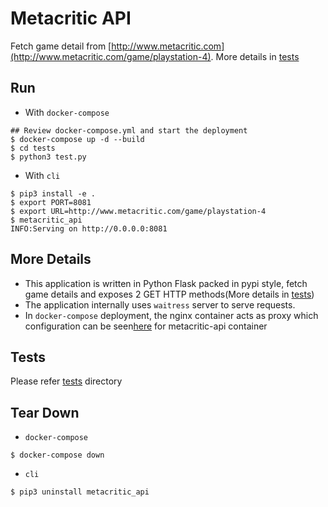 # Metacritic API

Fetch game detail from [http://www.metacritic.com](http://www.metacritic.com/game/playstation-4). More details in [tests](./tests/README.md)

## Run
* With `docker-compose`
```
## Review docker-compose.yml and start the deployment
$ docker-compose up -d --build
$ cd tests
$ python3 test.py
```
* With `cli`
```
$ pip3 install -e .
$ export PORT=8081
$ export URL=http://www.metacritic.com/game/playstation-4
$ metacritic_api 
INFO:Serving on http://0.0.0.0:8081
```
## More Details
* This application is written in Python Flask packed in pypi style, fetch game details and exposes 2 GET HTTP methods(More details in [tests](./tests/README.md))
* The application internally uses `waitress` server to serve requests.
* In `docker-compose` deployment, the nginx container acts as proxy which configuration can be seen[here](/nginx-proxy.conf) for metacritic-api container

## Tests
Please refer [tests](./tests/README.md) directory

## Tear Down
* `docker-compose`
```
$ docker-compose down
```
* `cli`
```
$ pip3 uninstall metacritic_api
```
